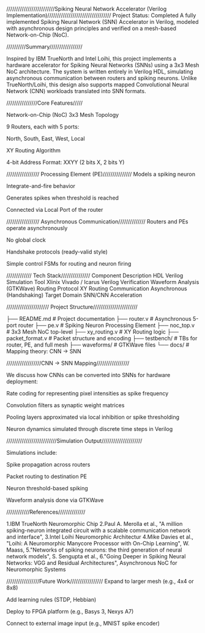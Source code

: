  /////////////////////////Spiking Neural Network Accelerator (Verilog Implementation)/////////////////////////////////
 Project Status: Completed 
A fully implemented Spiking Neural Network (SNN) Accelerator in Verilog, modeled with asynchronous design principles and verified on a mesh-based Network-on-Chip (NoC).

 //////////Summary/////////////////

Inspired by IBM TrueNorth and Intel Loihi, this project implements a hardware accelerator for Spiking Neural Networks (SNNs) using a 3x3 Mesh NoC architecture. The system is written entirely in Verilog HDL, simulating asynchronous communication between routers and spiking neurons. Unlike TrueNorth/Loihi, this design also supports mapped Convolutional Neural Network (CNN) workloads translated into SNN formats.

 ////////////////Core Features/////

 Network-on-Chip (NoC)
3x3 Mesh Topology

9 Routers, each with 5 ports:

North, South, East, West, Local

XY Routing Algorithm

4-bit Address Format: XXYY (2 bits X, 2 bits Y)

///////////////// Processing Element (PE)///////////////
Models a spiking neuron

Integrate-and-fire behavior

Generates spikes when threshold is reached

Connected via Local Port of the router

///////////////// Asynchronous Communication//////////////
Routers and PEs operate asynchronously

No global clock

Handshake protocols (ready-valid style)

Simple control FSMs for routing and neuron firing

///////////// Tech Stack///////////////
Component	Description
HDL	Verilog
Simulation Tool	Xlinix Vivado / Icarus Verilog
Verification	Waveform Analysis (GTKWave)
Routing Protocol	XY Routing
Communication	Asynchronous (Handshaking)
Target Domain	SNN/CNN Acceleration

////////////////////// Project Structure///////////////////////

├── README.md              # Project documentation
├── router.v               # Asynchronous 5-port router
├── pe.v                   # Spiking Neuron Processing Element
├── noc_top.v              # 3x3 Mesh NoC top-level
├── xy_routing.v           # XY Routing logic
├── packet_format.v        # Packet structure and encoding
├── testbench/             # TBs for router, PE, and full mesh
├── waveforms/             # GTKWave files
└── docs/                  # Mapping theory: CNN → SNN


 //////////////////CNN → SNN Mapping/////////////////

We discuss how CNNs can be converted into SNNs for hardware deployment:

Rate coding for representing pixel intensities as spike frequency

Convolution filters as synaptic weight matrices

Pooling layers approximated via local inhibition or spike thresholding

Neuron dynamics simulated through discrete time steps in Verilog

 //////////////////////////Simulation Output/////////////////////

Simulations include:

Spike propagation across routers

Packet routing to destination PE

Neuron threshold-based spiking

Waveform analysis done via GTKWave

 ////////////References//////////////

1.IBM TrueNorth Neuromorphic Chip
2.Paul A. Merolla et al.,
"A million spiking-neuron integrated circuit with a scalable communication network and interface",
3.Intel Loihi Neuromorphic Architectur
4.Mike Davies et al.,
"Loihi: A Neuromorphic Manycore Processor with On-Chip Learning",
W. Maass,
5."Networks of spiking neurons: the third generation of neural network models",
S. Sengupta et al.,
6."Going Deeper in Spiking Neural Networks: VGG and Residual Architectures",
Asynchronous NoC for Neuromorphic Systems

 /////////////////Future Work/////////////////
Expand to larger mesh (e.g., 4x4 or 8x8)

Add learning rules (STDP, Hebbian)

Deploy to FPGA platform (e.g., Basys 3, Nexys A7)

Connect to external image input (e.g., MNIST spike encoder)



